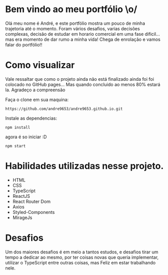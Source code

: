 
# Bem vindo ao meu portfólio \o/

Olá meu nome é André, e este portfólio mostra um pouco de minha trajetoria até o momento. Foram vários desafios, varias decisões complexas, decisão de estudar em horario comercial em uma fase dificil... mas era momento de dar rumo a minha vida! Chega de enrolação e vamos falar do portfólio!!

# Como visualizar

Vale ressaltar que como o projeto ainda não está finalizado ainda foi foi colocado no GitHub pages... Mas quando concluido ao menos 80% estará la. Agradeço a compreensão

Faça o clone em sua maquina: 
```
https://github.com/andre9653/andre9653.github.io.git
```

Instale as dependencias: 
```
npm install
```
agora é so iniciar :D 
```
npm start
```

# Habilidades utilizadas nesse projeto.

- HTML
- CSS
- TypeScript
- ReactJS
- React Router Dom
- Axios
- Styled-Components
- MirageJs

# Desafios

Um dos maiores desafios é em meio a tantos estudos, e desafios tirar um tempo a dedicar ao mesmo, por ter coisas novas que queria implementar, utilizar o TypeScript entre outras coisas, mas Feliz em estar trabalhando nele.


